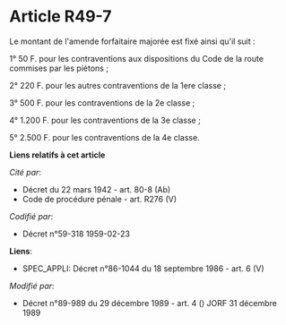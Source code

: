 # Article R49-7

Le montant de l'amende forfaitaire majorée est fixé ainsi qu'il suit :

1° 50 F. pour les contraventions aux dispositions du Code de la route commises par les piétons ;

2° 220 F. pour les autres contraventions de la 1ere classe ;

3° 500 F. pour les contraventions de la 2e classe ;

4° 1.200 F. pour les contraventions de la 3e classe ;

5° 2.500 F. pour les contraventions de la 4e classe.

**Liens relatifs à cet article**

_Cité par_:

  - Décret du 22 mars 1942 - art. 80-8 (Ab)
  - Code de procédure pénale - art. R276 (V)

_Codifié par_:

  - Décret n°59-318 1959-02-23

**Liens**:

  - SPEC_APPLI: Décret n°86-1044 du 18 septembre 1986 - art. 6 (V)

_Modifié par_:

  - Décret n°89-989 du 29 décembre 1989 - art. 4 () JORF 31 décembre 1989
